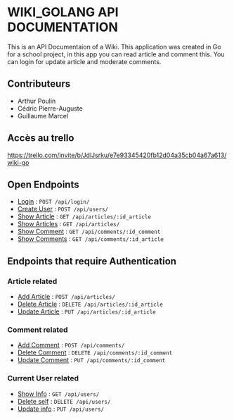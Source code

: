 # WIKI_GOLANG API DOCUMENTATION

This is an API Documentaion of a Wiki. This application was created in Go for a school project, in this app you can read article and comment this. You can login for update article and moderate comments.

## Contributeurs
 
* Arthur Poulin
* Cédric Pierre-Auguste
* Guillaume Marcel

## Accès au trello

https://trello.com/invite/b/JdlJsrku/e7e93345420fb12d04a35cb04a67a613/wiki-go

## Open Endpoints

* [Login](docs/login.md) : `POST /api/login/`
* [Create User](docs/user_add.md) : `POST /api/users/`
* [Show Article](docs/article_show.md) : `GET /api/articles/:id_article`
* [Show Articles](docs/articles_show.md) : `GET /api/articles/`
* [Show Comment](docs/comment_show.md) : `GET /api/comments/:id_comment`
* [Show Comments](docs/comments_show.md) : `GET /api/comments/:id_article`

## Endpoints that require Authentication

### Article related
* [Add Article](docs/article_add.md) : `POST /api/articles/`
* [Delete Article](docs/article_delete.md) : `DELETE /api/articles/:id_article`
* [Update Article](docs/article_update.md) : `PUT /api/articles/:id_article`

### Comment related
* [Add Comment](docs/comment_add.md) : `POST /api/comments/`
* [Delete Comment](docs/comment_delete.md) : `DELETE /api/comments/:id_comment`
* [Update Comment](docs/comment_update.md) : `PUT /api/comments/:id_comment`

### Current User related

* [Show Info](docs/user_show.md) : `GET /api/users/`
* [Delete self](docs/user_delete.md) : `DELETE /api/users/`
* [Update info](docs/user_update.md) : `PUT /api/users/`
